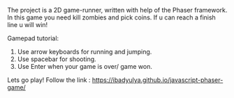 The project is a 2D game-runner, written with help of the Phaser framework.
In this game you need kill zombies and pick coins. If u can reach a finish line u will win!

Gamepad tutorial:
1. Use arrow keyboards for running and jumping.
2. Use spacebar for shooting.
3. Use Enter when your game is over/ game won.

Lets go play! Follow the link :
https://ibadyulya.github.io/javascript-phaser-game/
